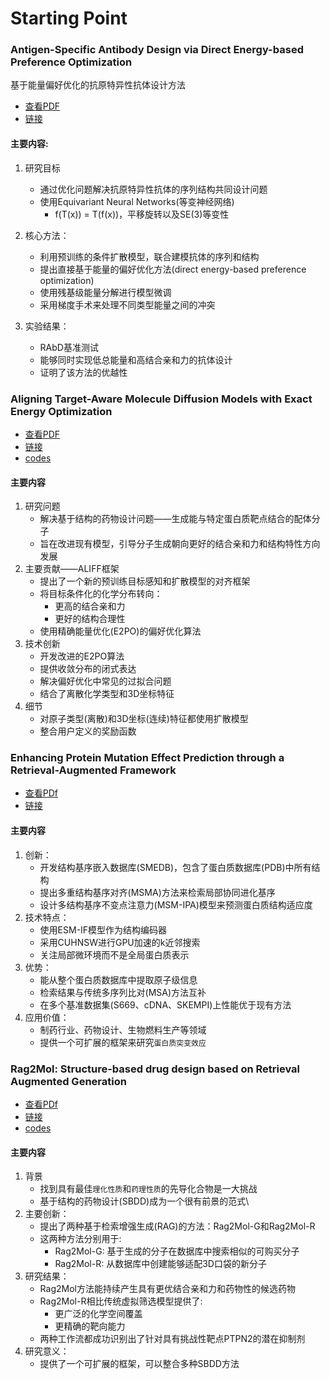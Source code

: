 # Starting Point

### Antigen-Specific Antibody Design via Direct Energy-based Preference Optimization
基于能量偏好优化的抗原特异性抗体设计方法
* <a href="./papers/Antibody_DPO.pdf">查看PDF</a>
* <a href="https://arxiv.org/abs/2403.16576">链接</a>

#### 主要内容:

1. 研究目标
    * 通过优化问题解决抗原特异性抗体的序列结构共同设计问题
    * 使用Equivariant Neural Networks(等变神经网络)
        * f(T(x)) = T(f(x))，平移旋转以及SE(3)等变性
2. 核心方法：
    * 利用预训练的条件扩散模型，联合建模抗体的序列和结构
    * 提出直接基于能量的偏好优化方法(direct energy-based preference optimization)
    * 使用残基级能量分解进行模型微调
    * 采用梯度手术来处理不同类型能量之间的冲突

3. 实验结果：
    * RAbD基准测试
    * 能够同时实现低总能量和高结合亲和力的抗体设计
    * 证明了该方法的优越性


### Aligning Target-Aware Molecule Diffusion Models with Exact Energy Optimization
* <a href="./papers/aligning-target-aware-molecule-diffusion.pdf">查看PDF</a>
* <a href="https://arxiv.org/abs/2407.01648">链接</a>
* <a href="https://github.com/MinkaiXu/AliDiff">codes</a>

#### 主要内容
1. 研究问题
    * 解决基于结构的药物设计问题——生成能与特定蛋白质靶点结合的配体分子
    * 旨在改进现有模型，引导分子生成朝向更好的结合亲和力和结构特性方向发展
2. 主要贡献——ALIFF框架
    * 提出了一个新的预训练目标感知和扩散模型的对齐框架
    * 将目标条件化的化学分布转向：
        * 更高的结合亲和力
        * 更好的结构合理性
    * 使用精确能量优化(E2PO)的偏好优化算法
3. 技术创新
    * 开发改进的E2PO算法
    * 提供收敛分布的闭式表达
    * 解决偏好优化中常见的过拟合问题
    * 结合了离散化学类型和3D坐标特征
4. 细节
    * 对原子类型(离散)和3D坐标(连续)特征都使用扩散模型
    * 整合用户定义的奖励函数

### Enhancing Protein Mutation Effect Prediction through a Retrieval-Augmented Framework
* <a href="./papers/Protein_Mutation_prediction_RAG.pdf">查看PDf</a>
* <a href="https://neurips.cc/virtual/2024/poster/95577">链接</a>

#### 主要内容
1. 创新：
    * 开发结构基序嵌入数据库(SMEDB)，包含了蛋白质数据库(PDB)中所有结构
    * 提出多重结构基序对齐(MSMA)方法来检索局部协同进化基序
    * 设计多结构基序不变点注意力(MSM-IPA)模型来预测蛋白质结构适应度
2. 技术特点：
    * 使用ESM-IF模型作为结构编码器
    * 采用CUHNSW进行GPU加速的k近邻搜索
    * 关注局部微环境而不是全局蛋白质表示
3. 优势：
    * 能从整个蛋白质数据库中提取原子级信息
    * 检索结果与传统多序列比对(MSA)方法互补
    * 在多个基准数据集(S669、cDNA、SKEMPI)上性能优于现有方法
4. 应用价值：
    * 制药行业、药物设计、生物燃料生产等领域
    * 提供一个可扩展的框架来研究`蛋白质突变效应`


### Rag2Mol: Structure-based drug design based on Retrieval Augmented Generation
* <a href="./papers/Rag2Mol.pdf">查看PDf</a>
* <a href="https://www.biorxiv.org/content/10.1101/2024.10.20.619266v1">链接</a>
* <a href="https://github.com/CQ-zhang-2016/Rag2Mol">codes</a>

#### 主要内容
1. 背景
    * 找到具有最佳`理化性质`和`药理性质`的先导化合物是一大挑战
    * 基于结构的药物设计(SBDD)成为一个很有前景的范式\
2. 主要创新：
    * 提出了两种基于检索增强生成(RAG)的方法：Rag2Mol-G和Rag2Mol-R
    * 这两种方法分别用于:
        * Rag2Mol-G: 基于生成的分子在数据库中搜索相似的可购买分子
        * Rag2Mol-R: 从数据库中创建能够适配3D口袋的新分子
3. 研究结果：
    * Rag2Mol方法能持续产生具有更优结合亲和力和药物性的候选药物
    * Rag2Mol-R相比传统虚拟筛选模型提供了:
        * 更广泛的化学空间覆盖
        * 更精确的靶向能力
    * 两种工作流都成功识别出了针对具有挑战性靶点PTPN2的潜在抑制剂
4. 研究意义：
    * 提供了一个可扩展的框架，可以整合多种SBDD方法
